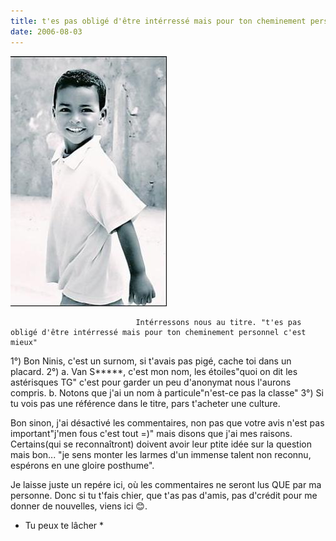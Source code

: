 ```yaml
---
title: t'es pas obligé d'être intérressé mais pour ton cheminement personnel c'est mieux
date: 2006-08-03
---
```


![une image](./img/538476639_small.jpg)


                                Intérressons nous au titre. "t'es pas obligé d'être intérressé mais pour ton cheminement personnel c'est mieux"
1°) Bon Ninis, c'est un surnom, si t'avais pas pigé, cache toi dans un placard.
2°) a. Van S*****, c'est mon nom, les étoiles"quoi on dit les astérisques TG" c'est pour garder un peu d'anonymat nous l'aurons compris.
     b. Notons que j'ai un nom à particule"n'est-ce pas la classe"
3°) Si tu vois pas une référence dans le titre, pars t'acheter une culture.

Bon sinon, j'ai désactivé les commentaires, non pas que votre avis n'est pas important"j'men fous c'est tout  =)" mais disons que j'ai mes raisons. Certains(qui se reconnaîtront) doivent avoir leur ptite idée sur la question mais bon... "je sens monter les larmes d'un immense talent non reconnu, espérons en une gloire posthume".

Je laisse juste un repére ici, où les commentaires ne seront lus QUE par ma personne. Donc si tu t'fais chier, que t'as pas d'amis, pas d'crédit pour me donner de nouvelles, viens ici 😊.

* Tu peux te lâcher *
            
